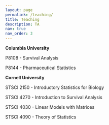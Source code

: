 ```yaml
---
layout: page
permalink: /teaching/
title: Teaching
description: TA
nav: true
nav_order: 3
---
```


**Columbia University**

P8108 - Survival Analysis

P8144 - Pharmaceutical Statistics

**Cornell University**

STSCI 2150 - Introductory Statistics for Biology

STSCI 4270 - Introduction to Survival Analysis

STSCI 4030 - Linear Models with Matrices

STSCI 4090 - Theory of Statistics
